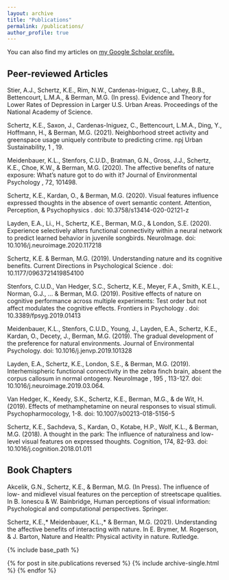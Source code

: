 ```yaml
---
layout: archive
title: "Publications"
permalink: /publications/
author_profile: true
---
```



  You can also find my articles on <u><a href="https://scholar.google.com/citations?user=SDnocu8AAAAJ&hl=en&oi=ao">my Google Scholar profile</a>.</u>

## Peer-reviewed Articles
Stier, A.J., Schertz, K.E., Rim, N.W., Cardenas-Iniguez, C., Lahey, B.B., Bettencourt, L.M.A., & Berman, M.G. (In press). Evidence and Theory for Lower Rates of Depression in Larger U.S. Urban Areas. Proceedings of the National Academy of Science.

Schertz, K.E., Saxon, J., Cardenas-Iniguez, C., Bettencourt, L.M.A., Ding, Y., Hoffmann, H., & Berman, M.G. (2021). Neighborhood street activity and greenspace usage uniquely contribute to predicting crime. npj Urban Sustainability, 1 , 19.

Meidenbauer, K.L., Stenfors, C.U.D., Bratman, G.N., Gross, J.J., Schertz, K.E., Choe, K.W., & Berman, M.G. (2020). The affective benefits of nature exposure: What’s nature got to do with it? Journal of Environmental Psychology , 72, 101498.

Schertz, K.E., Kardan, O., & Berman, M.G. (2020). Visual features influence expressed thoughts in the absence of overt semantic content. Attention, Perception, &
Psychophysics . doi: 10.3758/s13414-020-02121-z

Layden, E.A., Li., H., Schertz, K.E., Berman, M.G., & London, S.E. (2020). Experience selectively alters functional connectivity within a neural network to predict learned behavior in juvenile songbirds. NeuroImage. doi: 10.1016/j.neuroimage.2020.117218

Schertz, K.E. & Berman, M.G. (2019). Understanding nature and its cognitive benefits. Current Directions in Psychological Science . doi: 10.1177/0963721419854100

Stenfors, C.U.D., Van Hedger, S.C., Schertz, K.E., Meyer, F.A., Smith, K.E.L., Norman, G.J., … & Berman, M.G. (2019). Positive effects of nature on cognitive performance across multiple experiments: Test order but not affect modulates the cognitive effects. Frontiers in Psychology . doi: 10.3389/fpsyg.2019.01413

Meidenbauer, K.L., Stenfors, C.U.D., Young, J., Layden, E.A., Schertz, K.E., Kardan, O., Decety, J., Berman, M.G. (2019). The gradual development of the preference for natural environments. Journal of Environmental Psychology. doi: 10.1016/j.jenvp.2019.101328

Layden, E.A., Schertz, K.E., London, S.E., & Berman, M.G. (2019). Interhemispheric functional connectivity in the zebra finch brain, absent the corpus callosum in normal ontogeny. NeuroImage , 195 , 113-127. doi: 10.1016/j.neuroimage.2019.03.064.

Van Hedger, K., Keedy, S.K., Schertz, K.E., Berman, M.G., & de Wit, H. (2019). Effects of methamphetamine on neural responses to visual stimuli. Psychopharmocology, 1-8. doi: 10.1007/s00213-018-5156-5

Schertz, K.E., Sachdeva, S., Kardan, O., Kotabe, H.P., Wolf, K.L., & Berman, M.G. (2018). A thought in the park: The influence of naturalness and low-level visual features on expressed thoughts. Cognition, 174, 82-93. doi: 10.1016/j.cognition.2018.01.011

## Book Chapters

Akcelik, G.N., Schertz, K.E., & Berman, M.G. (In Press). The influence of low- and midlevel visual features on the perception of streetscape qualities. In B. Ionescu & W. Bainbridge, Human perceptions of visual information: Psychological and computational perspectives. Springer.

Schertz, K.E.,* Meidenbauer, K.L.,* & Berman, M.G. (2021). Understanding the affective benefits of interacting with nature. In E. Brymer, M. Rogerson, & J. Barton, Nature and Health: Physical activity in nature. Rutledge.



{% include base_path %}

{% for post in site.publications reversed %}
  {% include archive-single.html %}
{% endfor %}
